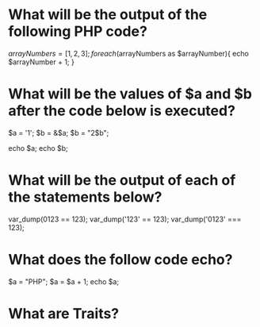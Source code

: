 # What will be the output of the following PHP code?

$arrayNumbers = [1, 2, 3];
foreach($arrayNumbers as $arrayNumber){
  echo $arrayNumber + 1;
}

# What will be the values of $a and $b after the code below is executed?

$a = '1';
$b = &$a;
$b = "2$b";

echo $a;
echo $b;

# What will be the output of each of the statements below?

var_dump(0123 == 123);
var_dump('123' == 123);
var_dump('0123' === 123);

# What does the follow code echo?

$a = "PHP";
$a = $a + 1;
echo $a;

# What are Traits?